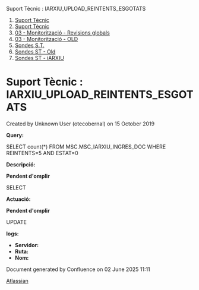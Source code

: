 Suport Tècnic : IARXIU\_UPLOAD\_REINTENTS\_ESGOTATS  

1.  [Suport Tècnic](index.html)
2.  [Suport Tècnic](13893782.html)
3.  [03 - Monitorització - Revisions globals](26313327.html)
4.  [03 - Monitorització - OLD](128647245.html)
5.  [Sondes S.T.](Sondes-S.T._30869120.html)
6.  [Sondes ST - Old](Sondes-ST---Old_41522507.html)
7.  [Sondes ST - iARXIU](Sondes-ST---iARXIU_28705357.html)

Suport Tècnic : IARXIU\_UPLOAD\_REINTENTS\_ESGOTATS
===================================================

Created by Unknown User (otecobernal) on 15 October 2019

**Query:**

SELECT count(\*) FROM MSC.MSC\_IARXIU\_INGRES\_DOC WHERE REINTENTS=5 AND ESTAT=0

**Descripció:** 

**Pendent d'omplir**

SELECT 

  

**Actuació:** 

**Pendent d'omplir**

UPDATE

  

**logs:** 

*   **Servidor:**
*   **Ruta:**
*   **Nom:**  

Document generated by Confluence on 02 June 2025 11:11

[Atlassian](http://www.atlassian.com/)